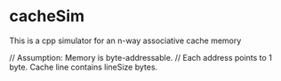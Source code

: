# cacheSim
This is a cpp simulator for an n-way associative cache memory

// Assumption: Memory is byte-addressable.
// Each address points to 1 byte. Cache line contains lineSize bytes.
